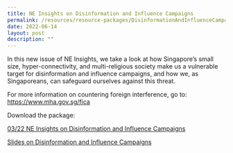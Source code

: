 ```yaml
---
title: NE Insights on Disinformation and Influence Campaigns
permalink: /resources/resource-packages/DisinformationAndInfluenceCampaigns
date: 2022-06-14
layout: post
description: ""
---
```

In this new issue of NE Insights, we take a look at how Singapore’s small size, hyper-connectivity, and multi-religious society make us a vulnerable target for disinformation and influence campaigns, and how we, as Singaporeans, can safeguard ourselves against this threat. 

For more information on countering foreign interference, go to: [https://www.mha.gov.sg/fica ](https://www.mha.gov.sg/fica )

Download the package:

[03/22 NE Insights on Disinformation and Influence Campaigns](/files/03_22%20NE%20Insights%20on%20Disinformation%20and%20Influence%20Campaigns.pdf)

[Slides on Disinformation and Influence Campaigns](/files/Slides%20on%20Disinformation%20and%20Influence%20Campaigns_.pdf)